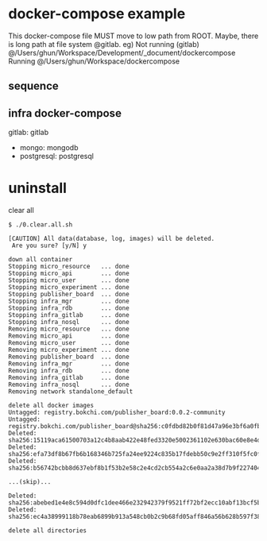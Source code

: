 # docker-compose example

This docker-compose file MUST move to low path from ROOT.
Maybe, there is long path at file system @gitlab.
 eg) Not running (gitlab) @/Users/ghun/Workspace/Development/_document/dockercompose
     Running @/Users/ghun/Workspace/dockercompose
   

## sequence



## infra docker-compose
 gitlab: gitlab
 - mongo: mongodb
 - postgresql: postgresql




# uninstall 
clear all

```
$ ./0.clear.all.sh

[CAUTION] All data(database, log, images) will be deleted.
 Are you sure? [y/N] y

down all container
Stopping micro_resource   ... done
Stopping micro_api        ... done
Stopping micro_user       ... done
Stopping micro_experiment ... done
Stopping publisher_board  ... done
Stopping infra_mgr        ... done
Stopping infra_rdb        ... done
Stopping infra_gitlab     ... done
Stopping infra_nosql      ... done
Removing micro_resource   ... done
Removing micro_api        ... done
Removing micro_user       ... done
Removing micro_experiment ... done
Removing publisher_board  ... done
Removing infra_mgr        ... done
Removing infra_rdb        ... done
Removing infra_gitlab     ... done
Removing infra_nosql      ... done
Removing network standalone_default

delete all docker images
Untagged: registry.bokchi.com/publisher_board:0.0.2-community
Untagged: registry.bokchi.com/publisher_board@sha256:c0fdbd82b0f81d47a96e3bf6a0fb6c9f4ac2939fd525aef064e7b29be8217d99
Deleted: sha256:15119aca61500703a12c4b8aab422e48fed3320e5002361102e630bac60e8e4d
Deleted: sha256:efa73df8b67fb6b168346b725fa24ee9224c835b17fdebb50c9e2ff310f5fc0f
Deleted: sha256:b56742bcbb8d637ebf8b1f53b2e58c2e4cd2cb554a2c6e0aa2a38d7b9f227404

...(skip)...

Deleted: sha256:abebed1e4e8c594d0dfc1dee466e232942379f9521ff72bf2ecc10abf13bcf5b
Deleted: sha256:ec4a38999118b78eab6899b913a548cb0b2c9b68fd05aff846a56b628b597f38

delete all directories


```

